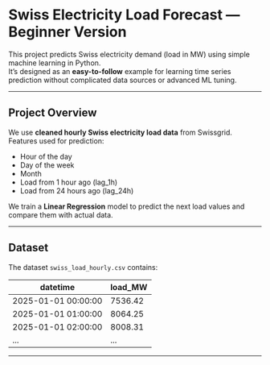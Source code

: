 # Swiss Electricity Load Forecast — Beginner Version

This project predicts Swiss electricity demand (load in MW) using simple machine learning in Python.  
It’s designed as an **easy-to-follow** example for learning time series prediction without complicated data sources or advanced ML tuning.

---

## Project Overview

We use **cleaned hourly Swiss electricity load data** from Swissgrid.  
Features used for prediction:
- Hour of the day
- Day of the week
- Month
- Load from 1 hour ago (lag_1h)
- Load from 24 hours ago (lag_24h)

We train a **Linear Regression** model to predict the next load values and compare them with actual data.

---

## Dataset

The dataset `swiss_load_hourly.csv` contains:

| datetime           | load_MW |
|--------------------|---------|
| 2025-01-01 00:00:00| 7536.42 |
| 2025-01-01 01:00:00| 8064.25 |
| 2025-01-01 02:00:00| 8008.31 |
| ...                | ...     |

---
